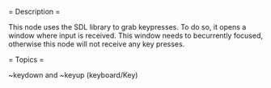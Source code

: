 = Description =

This node uses the SDL library to grab keypresses. To do so, it opens a window where input is received. This window needs to becurrently focused, otherwise this node will not receive any key presses. 

= Topics =

~keydown and ~keyup (keyboard/Key)
